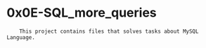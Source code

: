 # 0x0E-SQL_more_queries


```
	This project contains files that solves tasks about MySQL Language.
```


